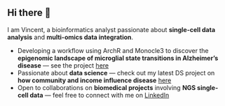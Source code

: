 ## Hi there 👋

I am Vincent, a bioinformatics analyst passionate about **single-cell data analysis** and **multi-omics data integration**.  

- Developing a workflow using ArchR and Monocle3 to discover the **epigenomic landscape of microglial state transitions in Alzheimer’s disease** — see the project [here](https://github.com/BU-BMSIP/MG_AD_scATAC)   
- Passionate about **data science** — check out my latest DS project on **how community and income influence disease** [here](https://github.com/VHE888/US-Socioeconomic-Cancer-Analysis)  
- Open to collaborations on **biomedical projects** involving **NGS single-cell data** — feel free to connect with me on [LinkedIn](https://www.linkedin.com/in/wenshou-he/)  
